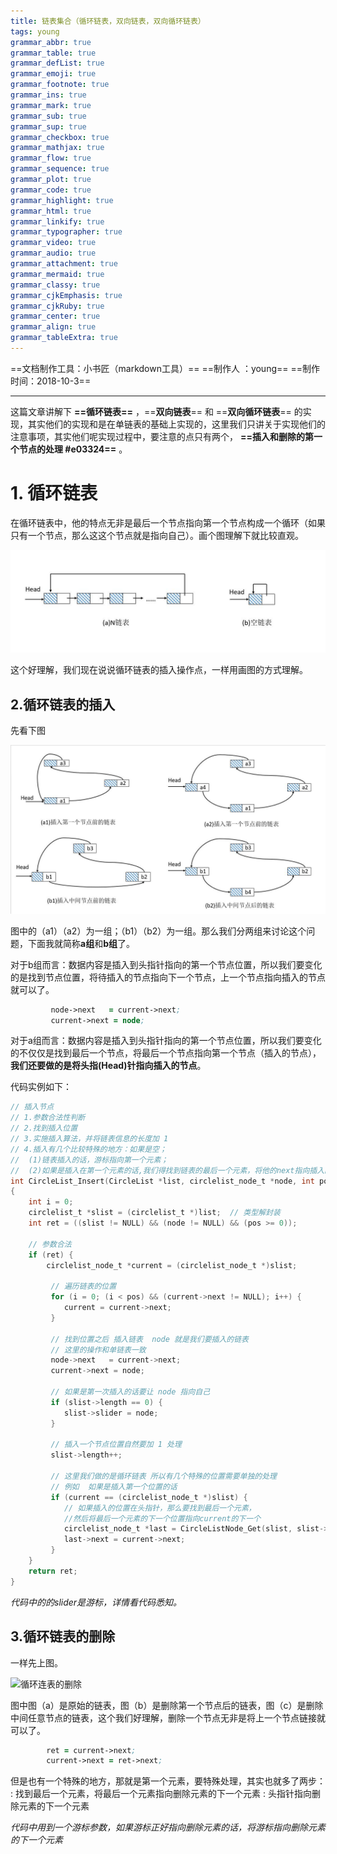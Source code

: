 ```yaml
---
title: 链表集合（循环链表，双向链表，双向循环链表）
tags: young
grammar_abbr: true
grammar_table: true
grammar_defList: true
grammar_emoji: true
grammar_footnote: true
grammar_ins: true
grammar_mark: true
grammar_sub: true
grammar_sup: true
grammar_checkbox: true
grammar_mathjax: true
grammar_flow: true
grammar_sequence: true
grammar_plot: true
grammar_code: true
grammar_highlight: true
grammar_html: true
grammar_linkify: true
grammar_typographer: true
grammar_video: true
grammar_audio: true
grammar_attachment: true
grammar_mermaid: true
grammar_classy: true
grammar_cjkEmphasis: true
grammar_cjkRuby: true
grammar_center: true
grammar_align: true
grammar_tableExtra: true
---
```

==文档制作工具：小书匠（markdown工具）==
==制作人     ：young==
==制作时间：2018-10-3==


----------

这篇文章讲解下 **==循环链表==** ，==**双向链表**== 和 ==**双向循环链表**== 的实现，其实他们的实现和是在单链表的基础上实现的，这里我们只讲关于实现他们的注意事项，其实他们呢实现过程中，要注意的点只有两个， **==插入和删除的第一个节点的处理 #e03324==** 。

# **1. 循环链表**

在循环链表中，他的特点无非是最后一个节点指向第一个节点构成一个循环（如果只有一个节点，那么这这个节点就是指向自己）。画个图理解下就比较直观。

![循环链表](./images/介绍.jpg)

这个好理解，我们现在说说循环链表的插入操作点，一样用画图的方式理解。

## **2.循环链表的插入**

先看下图

![循环链表的插入](./images/循环链表的插入.jpg)

图中的（a1）（a2）为一组；（b1）（b2）为一组。那么我们分两组来讨论这个问题，下面我就简称**a组**和**b组**了。

对于b组而言：数据内容是插入到头指针指向的第一个节点位置，所以我们要变化的是找到节点位置，将待插入的节点指向下一个节点，上一个节点指向插入的节点就可以了。

``` clj
		 node->next   = current->next;
		 current->next = node; 
```

对于a组而言：数据内容是插入到头指针指向的第一个节点位置，所以我们要变化的不仅仅是找到最后一个节点，将最后一个节点指向第一个节点（插入的节点），**我们还要做的是将头指(Head)针指向插入的节点**。

代码实例如下：

``` c
// 插入节点 
// 1.参数合法性判断
// 2.找到插入位置
// 3.实施插入算法，并将链表信息的长度加 1 
// 4.插入有几个比较特殊的地方：如果是空；
//	(1)链表插入的话，游标指向第一个元素；
//	(2)如果是插入在第一个元素的话,我们得找到链表的最后一个元素，将他的next指向插入的元素 
int CircleList_Insert(CircleList *list, circlelist_node_t *node, int pos)
{
	int i = 0;
	circlelist_t *slist = (circlelist_t *)list;  // 类型解封装 
	int ret = ((slist != NULL) && (node != NULL) && (pos >= 0));
	
	// 参数合法
	if (ret) {  
		circlelist_node_t *current = (circlelist_node_t *)slist;
		 
		 // 遍历链表的位置 
		 for (i = 0; (i < pos) && (current->next != NULL); i++) {
		 	current = current->next; 
		 }
		 
		 // 找到位置之后 插入链表  node 就是我们要插入的链表
		 // 这里的操作和单链表一致 
		 node->next   = current->next;
		 current->next = node; 
		 
		 // 如果是第一次插入的话要让 node 指向自己
		 if (slist->length == 0) {
		 	slist->slider = node;
		 } 
		 
		 // 插入一个节点位置自然要加 1 处理 
		 slist->length++;
		  
		 // 这里我们做的是循环链表 所以有几个特殊的位置需要单独的处理
		 // 例如  如果是插入第一个位置的话 
		 if (current == (circlelist_node_t *)slist) {
			// 如果插入的位置在头指针，那么要找到最后一个元素，
			//然后将最后一个元素的下一个位置指向current的下一个 
		 	circlelist_node_t *last = CircleListNode_Get(slist, slist->length - 1);
		 	last->next = current->next;
		 }
	}	
	return ret;
}
```

 _代码中的的slider是游标，详情看代码悉知。_


## **3.循环链表的删除**

一样先上图。

![循环连表的删除](./images/循环链表删除.jpg)

图中图（a）是原始的链表，图（b）是删除第一个节点后的链表，图（c）是删除中间任意节点的链表，这个我们好理解，删除一个节点无非是将上一个节点链接就可以了。

``` clj
		ret = current->next;
		current->next = ret->next;
```

但是也有一个特殊的地方，那就是第一个元素，要特殊处理，其实也就多了两步：
 : 找到最后一个元素，将最后一个元素指向删除元素的下一个元素
 : 头指针指向删除元素的下一个元素

_代码中用到一个游标参数，如果游标正好指向删除元素的话，将游标指向删除元素的下一个元素_




















